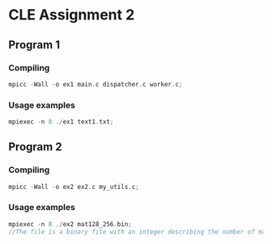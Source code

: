 # CLE Assignment 2

## Program 1
### Compiling
```c
mpicc -Wall -o ex1 main.c dispatcher.c worker.c;
```

### Usage examples

```c
mpiexec -n 8 ./ex1 text1.txt; 
```
## Program 2
### Compiling
```c
mpicc -Wall -o ex2 ex2.c my_utils.c;
```

### Usage examples

```c
mpiexec -n 8 ./ex2 mat128_256.bin; 
//The file is a binary file with an integer describing the number of matrixes in the file followed by another integer, matrix_order, representing the squared matrix order and then followed by matrix_order*matrix_order doubles.
```

